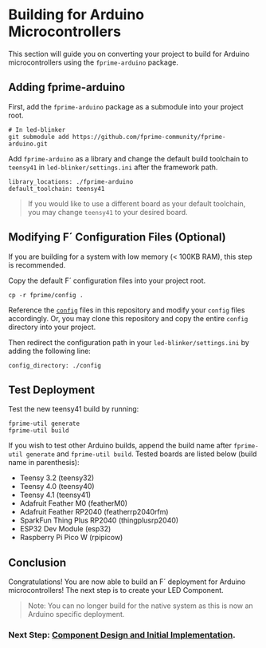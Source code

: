 # Building for Arduino Microcontrollers

This section will guide you on converting your project to build for Arduino microcontrollers using the `fprime-arduino` package.

## Adding fprime-arduino

First, add the `fprime-arduino` package as a submodule into your project root.

```shell
# In led-blinker
git submodule add https://github.com/fprime-community/fprime-arduino.git
```

Add `fprime-arduino` as a library and change the default build toolchain to `teensy41` in `led-blinker/settings.ini` after the framework path.
```
library_locations: ./fprime-arduino
default_toolchain: teensy41
```
> If you would like to use a different board as your default toolchain, you may change `teensy41` to your desired board.

## Modifying F´ Configuration Files (Optional)

If you are building for a system with low memory (< 100KB RAM), this step is recommended.

Copy the default F´ configuration files into your project root.
```shell
cp -r fprime/config .
```

Reference the [`config`](../config/) files in this repository and modify your `config` files accordingly. Or, you may clone this repository and copy the entire `config` directory into your project.

Then redirect the configuration path in your `led-blinker/settings.ini` by adding the following line:
```
config_directory: ./config
```

## Test Deployment

Test the new teensy41 build by running:

```shell
fprime-util generate
fprime-util build
```

If you wish to test other Arduino builds, append the build name after `fprime-util generate` and `fprime-util build`. Tested boards are listed below (build name in parenthesis):
- Teensy 3.2 (teensy32)
- Teensy 4.0 (teensy40)
- Teensy 4.1 (teensy41)
- Adafruit Feather M0 (featherM0)
- Adafruit Feather RP2040 (featherrp2040rfm)
- SparkFun Thing Plus RP2040 (thingplusrp2040)
- ESP32 Dev Module (esp32)
- Raspberry Pi Pico W (rpipicow)

## Conclusion

Congratulations! You are now able to build an F´ deployment for Arduino microcontrollers! The next step is to create your LED Component.

> Note: You can no longer build for the native system as this is now an Arduino specific deployment.

### Next Step: [Component Design and Initial Implementation](./component-implementation-1.md).
